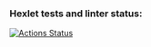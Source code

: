 ### Hexlet tests and linter status:
[![Actions Status](https://github.com/sh4kh/docker-project-74/actions/workflows/hexlet-check.yml/badge.svg)](https://github.com/sh4kh/docker-project-74/actions)